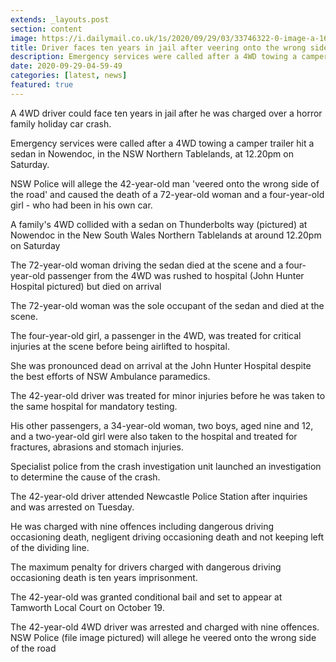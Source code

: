 ```yaml
---
extends: _layouts.post
section: content
image: https://i.dailymail.co.uk/1s/2020/09/29/03/33746322-0-image-a-16_1601347700211.jpg 
title: Driver faces ten years in jail after veering onto the wrong side of the road in horror crash 
description: Emergency services were called after a 4WD towing a camper trailer hit a sedan in Nowendoc, in the NSW Northern Tablelands, at 12.20pm on Saturday. 
date: 2020-09-29-04-59-49 
categories: [latest, news] 
featured: true 
--- 
```

A 4WD driver could face ten years in jail after he was charged over a horror family holiday car crash. 

Emergency services were called after a 4WD towing a camper trailer hit a sedan in Nowendoc, in the NSW Northern Tablelands, at 12.20pm on Saturday.    

NSW Police will allege the 42-year-old man 'veered onto the wrong side of the road' and caused the death of a 72-year-old woman and a four-year-old girl - who had been in his own car.       

A family's 4WD collided with a sedan on Thunderbolts way (pictured) at Nowendoc in the New South Wales Northern Tablelands at around 12.20pm on Saturday

The 72-year-old woman driving the sedan died at the scene and a four-year-old passenger from the 4WD was rushed to hospital (John Hunter Hospital pictured) but died on arrival 

The 72-year-old woman was the sole occupant of the sedan and died at the scene.   

The four-year-old girl, a passenger in the 4WD, was treated for critical injuries at the scene before being airlifted to hospital. 

She was pronounced dead on arrival at the John Hunter Hospital despite the best efforts of NSW Ambulance paramedics.  

The 42-year-old driver was treated for minor injuries before he was taken to the same hospital for mandatory testing. 

His other passengers, a 34-year-old woman, two boys, aged nine and 12, and a two-year-old girl were also taken to the hospital and treated for fractures, abrasions and stomach injuries. 

Specialist police from the crash investigation unit launched an investigation to determine the cause of the crash. 

The 42-year-old driver attended Newcastle Police Station after inquiries and was arrested on Tuesday. 

He was charged with nine offences including dangerous driving occasioning death, negligent driving occasioning death and not keeping left of the dividing line.   

The maximum penalty for drivers charged with dangerous driving occasioning death is ten years imprisonment. 

The 42-year-old was granted conditional bail and set to appear at Tamworth Local Court on October 19.  

The 42-year-old 4WD driver was arrested and charged with nine offences. NSW Police (file image pictured) will allege he veered onto the wrong side of the road

